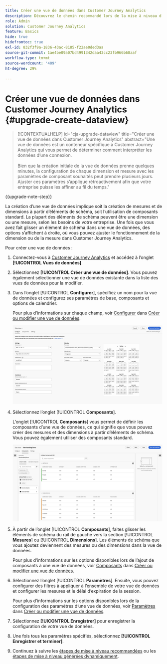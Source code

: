 ```yaml
---
title: Créer une vue de données dans Customer Journey Analytics
description: Découvrez le chemin recommandé lors de la mise à niveau d’Adobe Analytics vers Customer Journey Analytics
role: Admin
solution: Customer Journey Analytics
feature: Basics
hide: true
hidefromtoc: true
exl-id: 832f3f9a-1836-43ac-8185-f22ae0ded3aa
source-git-commit: 1ae4be09a07bd4991342daa43cc23fb966b68aaf
workflow-type: tm+mt
source-wordcount: '409'
ht-degree: 29%

---
```


# Créer une vue de données dans Customer Journey Analytics {#upgrade-create-dataview}

<!-- markdownlint-disable MD034 -->

>[!CONTEXTUALHELP]
>id="cja-upgrade-dataview"
>title="Créer une vue de données dans Customer Journey Analytics"
>abstract="Une vue de données est un conteneur spécifique à Customer Journey Analytics qui vous permet de déterminer comment interpréter les données d’une connexion.<br><br>Bien que la création initiale de la vue de données prenne quelques minutes, la configuration de chaque dimension et mesure avec les paramètres de composant souhaités peut prendre plusieurs jours. Ajuster ces paramètres s’applique rétroactivement afin que votre entreprise puisse les affiner au fil du temps."

<!-- markdownlint-enable MD034 -->

{{upgrade-note-step}}

<!-- Should we single source this instead of duplicate it? The following steps were copied from: /help/data-views/create-dataview.md -->

La création dʼune vue de données implique soit la création de mesures et de dimensions à partir dʼéléments de schéma, soit lʼutilisation de composants standard. La plupart des éléments de schéma peuvent être une dimension ou une mesure, selon les besoins de votre entreprise. Une fois que vous avez fait glisser un élément de schéma dans une vue de données, des options s’affichent à droite, où vous pouvez ajuster le fonctionnement de la dimension ou de la mesure dans Customer Journey Analytics.

Pour créer une vue de données :

1. Connectez-vous à [Customer Journey Analytics](https://analytics.adobe.com) et accédez à l’onglet **[!UICONTROL Vues de données]**.

1. Sélectionnez **[!UICONTROL Créer une vue de données]**. Vous pouvez également sélectionner une vue de données existante dans la liste des vues de données pour la modifier.

1. Dans l’onglet [!UICONTROL **Configurer**], spécifiez un nom pour la vue de données et configurez ses paramètres de base, composants et options de calendrier.

   Pour plus d’informations sur chaque champ, voir [Configurer](/help/data-views/create-dataview.md#configure) dans [Créer ou modifier une vue de données](/help/data-views/create-dataview.md).

   ![Configurer la vue de données](assets/dataview-configure.png)

1. Sélectionnez l’onglet [!UICONTROL **Composants**].

   L’onglet [!UICONTROL **Composants**] vous permet de définir les composants d’une vue de données, ce qui signifie que vous pouvez créer des mesures et des dimensions à partir d’éléments de schéma. Vous pouvez également utiliser des composants standard.

   ![Onglet Composants](assets/dataview-components.png)

1. À partir de l’onglet [!UICONTROL **Composants**], faites glisser les éléments de schéma du rail de gauche vers la section [!UICONTROL **Mesures**] ou [!UICONTROL **Dimensions**]. Les éléments de schéma que vous ajoutez deviennent des mesures ou des dimensions dans la vue de données.

   Pour plus d’informations sur les options disponibles lors de l’ajout de composants à une vue de données, voir [Composants](/help/data-views/create-dataview.md#components) dans [Créer ou modifier une vue de données](/help/data-views/create-dataview.md).

1. Sélectionnez l’onglet [!UICONTROL **Paramètres**]. Ensuite, vous pouvez configurer des filtres à appliquer à l’ensemble de votre vue de données et configurer les mesures et le délai d’expiration de la session.

   Pour plus d’informations sur les options disponibles lors de la configuration des paramètres d’une vue de données, voir [Paramètres](/help/data-views/create-dataview.md#settings) dans [Créer ou modifier une vue de données](/help/data-views/create-dataview.md).

1. Sélectionnez **[!UICONTROL Enregistrer]** pour enregistrer la configuration de votre vue de données.

1. Une fois tous les paramètres spécifiés, sélectionnez **[!UICONTROL Enregistrer et terminer]**.

1. Continuez à suivre les [étapes de mise à niveau recommandées](/help/getting-started/cja-upgrade/cja-upgrade-recommendations.md#recommended-upgrade-steps-for-most-organizations) ou les [étapes de mise à niveau générées dynamiquement](https://gigazelle.github.io/cja-ttv/).
